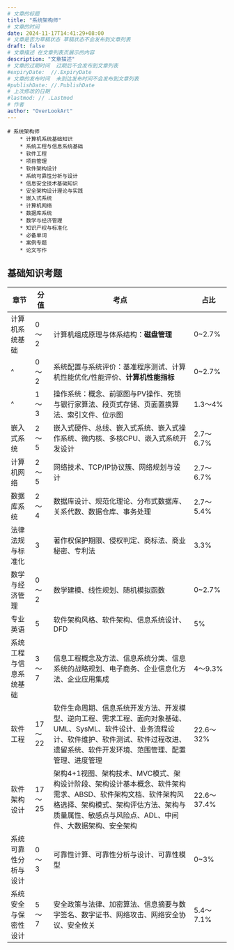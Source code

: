 ```yaml
---
# 文章的标题
title: "系统架构师"
# 文章的时间
date: 2024-11-17T14:41:29+08:00
# 文章是否为草稿状态 草稿状态不会发布到文章列表
draft: false
# 文章描述 在文章列表页展示的内容
description: "文章描述"
# 文章的过期时间  过期后不会发布到文章列表
#expiryDate:  //.ExpiryDate
# 文章的发布时间  未到达发布时间不会发布到文章列表
#publishDate: //.PublishDate
# 上次修改的日期
#lastmod: // .Lastmod
# 作者
author: "OverLookArt"
---
```





``` markmap { height = "70vh"}
# 系统架构师
    * 计算机系统基础知识
    * 系统工程与信息系统基础
    * 软件工程
    * 项目管理
    * 软件架构设计
    * 系统可靠性分析与设计
    * 信息安全技术基础知识
    * 安全架构设计理论与实践
    * 嵌入式系统
    * 计算机网络
    * 数据库系统
    * 数学与经济管理
    * 知识产权与标准化
    * 必备单词
    * 案例专题
    * 论文写作

```

## 基础知识考题

| 章节 | 分值 | 考点 | 占比 |
| --- | --- | --- | --- |
| 计算机系统基础 | 0～2 | 计算机组成原理与体系结构：**磁盘管理** | 0~2.7% |
| ^ | 0～2 | 系统配置与系统评价：基准程序测试、计算机性能优化/性能评价、**计算机性能指标** | 0~2.7% |
| ^ | 1～3 | 操作系统：概念、前驱图与PV操作、死锁与银行家算法、段页式存储、页面置换算法、索引文件、位示图 | 1.3～4% |
| 嵌入式系统 | 2～5 | 嵌入式硬件、总线、嵌入式系统、嵌入式操作系统、微内核、多核CPU、嵌入式系统开发设计 | 2.7～6.7% |
| 计算机网络 | 2～5 | 网络技术、TCP/IP协议簇、网络规划与设计 | 2.7～6.7% |
| 数据库系统 | 2～4 | 数据库设计、规范化理论、分布式数据库、关系代数、数据仓库、事务处理 | 2.7～5.4% |
| 法律法规与标准化 | 3 | 著作权保护期限、侵权判定、商标法、商业秘密、专利法 | 3.3% |
| 数学与经济管理 | 0～2 | 数学建模、线性规划、随机模拟函数 | 0~2.7% |
| 专业英语 | 5 | 软件架构风格、软件架构、信息系统设计、DFD | 5% |
| 系统工程与信息系统基础 | 3～7 | 信息工程概念及方法、信息系统分类、信息系统的战略规划、电子商务、企业信息化方法、企业应用集成 | 4～9.3% |
| 软件工程 | 17～22 | 软件生命周期、信息系统开发方法、开发模型、逆向工程、需求工程、面向对象基础、UML、SysML、软件设计、业务流程设计、软件维护、软件测试、软件过程改进、遗留系统、软件开发环境、范围管理、配置管理、进度管理 | 22.6～32% |
| 软件架构设计 | 17～25 | 架构4+1视图、架构技术、MVC模式、架构设计阶段、架构设计基本概念、软件架构需求、ABSD、软件架构文档、软件架构风格选择、架构模式、架构评估方法、架构与质量属性、敏感点与风险点、ADL、中间件、大数据架构、安全架构 | 22.6～37.4% |
| 系统可靠性分析与设计 | 0～3 | 可靠性计算、可靠性分析与设计、可靠性模型 | 0~3% |
| 系统安全与保密性设计 | 5～7 | 安全政策与法律、加密算法、信息摘要与数字签名、数字证书、网络攻击、网络安全协议、安全攸关 | 5.4～7.1% |